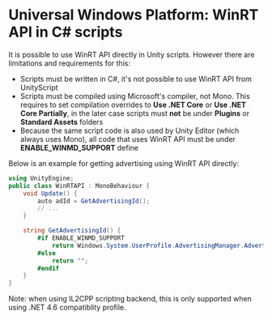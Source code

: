 # Universal Windows Platform: WinRT API in C# scripts

It is possible to use WinRT API directly in Unity scripts. However there are limitations and requirements for this:

* Scripts must be written in C#, it's not possible to use WinRT API from UnityScript
* Scripts must be compiled using Microsoft's compiler, not Mono. This requires to set compilation overrides to **Use .NET Core** or **Use .NET Core Partially**, in the later case scripts must **not** be under **Plugins** or **Standard Assets** folders
* Because the same script code is also used by Unity Editor (which always uses Mono), all code that uses WinRT API must be under **ENABLE_WINMD_SUPPORT** define

Below is an example for getting advertising using WinRT API directly:

```C#
using UnityEngine;
public class WinRTAPI : MonoBehaviour {
	void Update() {
		auto adId = GetAdvertisingId();
		// ...
	}

	string GetAdvertisingId() {
		#if ENABLE_WINMD_SUPPORT
			return Windows.System.UserProfile.AdvertisingManager.AdvertisingId;
		#else
			return "";
		#endif
	}
}
```

Note: when using IL2CPP scripting backend, this is only supported when using .NET 4.6 compatiblity profile.